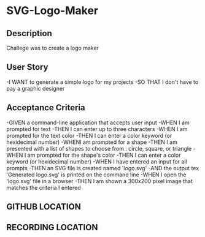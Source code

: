 # SVG-Logo-Maker

## Description
Challege was to create a logo maker

## User Story
-I WANT to generate a simple logo for my projects
-SO THAT I don't have to pay a graphic designer

## Acceptance Criteria
-GIVEN a command-line application that accepts user input
-WHEN I am prompted for text
-THEN I can enter up to three characters
-WHEN I am prompted for the text color
-THEN I can enter a color keyword (or hexidecimal number)
-WHENI  am prompted for a shape 
-THEN I am presented with a list of shapes to choose from : circle, square, or triangle
-WHEN I am prompted for the shape's color
-THEN I can enter a color keyword (or hexidecimal number)
-WHEN I have entered an input for all prompts
-THEN an SVG file is created named 'logo.svg'
-AND the output tex 'Generated logo.svg' is printed on the command line
-WHEN I open the 'logo.svg' file in a browser
-THEN I am shown a 300x200 pixel image that matches the criteria I entered

## GITHUB LOCATION

## RECORDING LOCATION

